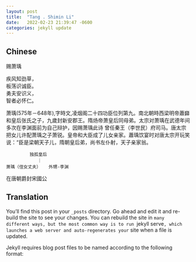 ```yaml
---
layout: post
title:  "Tang . Shimin Li"
date:   2022-02-23 21:39:47 -0600
categories: jekyll update
---
```



## Chinese

赐萧瑀  


疾风知劲草，  
板荡识诚臣。  
勇夫安识义，  
智者必怀仁。  


萧瑀(575年－648年),字時文,凌烟阁二十四功臣位列第九。南北朝時西梁明帝蕭巋和皇后张氏之子，九歲封新安郡王。隋炀帝萧皇后同母弟。太宗对萧瑀在武德年间多次在李渊面前为自己辩护，因赐萧瑀此诗
曾任秦王（李世民）府司马。唐太宗把女儿许配萧瑀之子萧锐。皇帝和大臣成了儿女亲家。蕭瑀饮宴时对唐太宗开玩笑说：“臣是梁朝天子儿，隋朝皇后弟，尚书左仆射，天子亲家翁。






             独孤皇后  
                ｜     
    萧瑀（侄女丈夫）   外甥-李渊

在唐朝爵封宋國公




## Translation

You’ll find this post in your `_posts` directory. Go ahead and edit it and re-build the site to see your changes. You can rebuild the site in 
             `many different ways, but the most common way is to run `jekyll serve`, which launches a web server and auto-regenerates your` site when a file is updated.

Jekyll requires blog post files to be named according to the following format:
